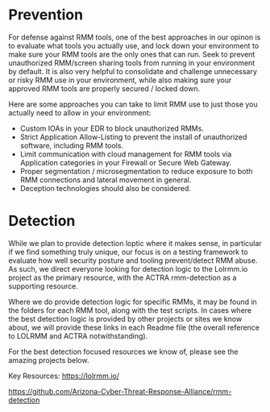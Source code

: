 # Prevention

For defense against RMM tools, one of the best approaches in our opinon is to evaluate what tools you actually use, and lock down your environment to make sure your RMM tools are the only ones that can run.  Seek to prevent unauthorized RMM/screen sharing tools from running in your environment by default. It is also very helpful to consolidate and challenge unnecessary or risky RMM use in your environment, while also making sure your approved RMM tools are properly secured / locked down.  

Here are some approaches you can take to limit RMM use to just those you actually need to allow in your environment:
 - Custom IOAs in your EDR to block unauthorized RMMs.
 - Strict Application Allow-Listing to prevent the install of unauthorized software, including RMM tools.
 - Limit communication with cloud management for RMM tools via Application categories in your Firewall or Secure Web Gateway.
 - Proper segmentation / microsegmentation to reduce exposure to both RMM connections and lateral movement in general.
 - Deception technologies should also be considered.  

# Detection

While we plan to provide detection loptic where it makes sense, in particular if we find something truly unique, our focus is on a testing framework to evaluate how well security posture and tooling prevent/detect RMM abuse. As such, we direct everyone looking for detection logic to the Lolrmm.io project as the primary resource, with the ACTRA rmm-detection as a supporting resource.  

Where we do provide detection logic for specific RMMs, it may be found in the folders for each RMM tool, along with the test scripts.  In cases where the best detection logic is provided by other projects or sites we know about, we will provide these links in each Readme file (the overall reference to LOLRMM and ACTRA notwithstanding).   

For the best detection focused resources we know of, please see the amazing projects below.  

Key Resources:
https://lolrmm.io/

https://github.com/Arizona-Cyber-Threat-Response-Alliance/rmm-detection 
